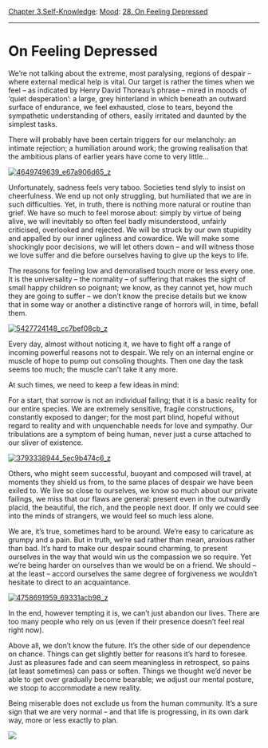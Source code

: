 [Chapter 3.Self-Knowledge](https://www.theschooloflife.com/thebookoflife/category/self-knowledge/): [Mood](https://www.theschooloflife.com/thebookoflife/category/self-knowledge/mood/): [28. On Feeling Depressed](https://www.theschooloflife.com/thebookoflife/on-feeling-depressed/)

* * *

# On Feeling Depressed

We’re not talking about the extreme, most paralysing, regions of despair – where external medical help is vital. Our target is rather the times when we feel – as indicated by Henry David Thoreau’s phrase – mired in moods of ‘quiet desperation’: a large, grey hinterland in which beneath an outward surface of endurance, we feel exhausted, close to tears, beyond the sympathetic understanding of others, easily irritated and daunted by the simplest tasks.

There will probably have been certain triggers for our melancholy: an intimate rejection; a humiliation around work; the growing realisation that the ambitious plans of earlier years have come to very little…

[![4649749639_e67a906d65_z](https://www.theschooloflife.com/thebookoflife/wp-content/uploads/2016/09/4649749639_e67a906d65_z.jpg)](http://www.thebookoflife.org/wp-content/uploads/2016/09/4649749639_e67a906d65_z.jpg)

Unfortunately, sadness feels very taboo. Societies tend slyly to insist on cheerfulness. We end up not only struggling, but humiliated that we are in such difficulties. Yet, in truth, there is nothing more natural or routine than grief. We have so much to feel morose about: simply by virtue of being alive, we will inevitably so often feel badly misunderstood, unfairly criticised, overlooked and rejected. We will be struck by our own stupidity and appalled by our inner ugliness and cowardice. We will make some shockingly poor decisions, we will let others down – and will witness those we love suffer and die before ourselves having to give up the keys to life.

The reasons for feeling low and demoralised touch more or less every one. It is the universality – the normality – of suffering that makes the sight of small happy children so poignant; we know, as they cannot yet, how much they are going to suffer – we don’t know the precise details but we know that in some way or another a distinctive range of horrors will, in time, befall them.

[![5427724148_cc7bef08cb_z](https://www.theschooloflife.com/thebookoflife/wp-content/uploads/2016/09/5427724148_cc7bef08cb_z.jpg)](http://www.thebookoflife.org/wp-content/uploads/2016/09/5427724148_cc7bef08cb_z.jpg)

Every day, almost without noticing it, we have to fight off a range of incoming powerful reasons not to despair. We rely on an internal engine or muscle of hope to pump out consoling thoughts. Then one day the task seems too much; the muscle can’t take it any more.

At such times, we need to keep a few ideas in mind:

For a start, that sorrow is not an individual failing; that it is a basic reality for our entire species. We are extremely sensitive, fragile constructions, constantly exposed to danger; for the most part blind, hopeful without regard to reality and with unquenchable needs for love and sympathy. Our tribulations are a symptom of being human, never just a curse attached to our sliver of existence.

[![3793338944_5ec9b474c6_z](https://www.theschooloflife.com/thebookoflife/wp-content/uploads/2016/09/3793338944_5ec9b474c6_z.jpg)](http://www.thebookoflife.org/wp-content/uploads/2016/09/3793338944_5ec9b474c6_z.jpg)

Others, who might seem successful, buoyant and composed will travel, at moments they shield us from, to the same places of despair we have been exiled to. We live so close to ourselves, we know so much about our private failings, we miss that our flaws are general: present even in the outwardly placid, the beautiful, the rich, and the people next door. If only we could see into the minds of strangers, we would feel so much less alone.

We are, it’s true, sometimes hard to be around. We’re easy to caricature as grumpy and a pain. But in truth, we’re sad rather than mean, anxious rather than bad. It’s hard to make our despair sound charming, to present ourselves in the way that would win us the compassion we so require. Yet we’re being harder on ourselves than we would be on a friend. We should – at the least – accord ourselves the same degree of forgiveness we wouldn’t hesitate to direct to an acquaintance.

[![4758691959_69331acb98_z](https://www.theschooloflife.com/thebookoflife/wp-content/uploads/2016/09/4758691959_69331acb98_z.jpg)](http://www.thebookoflife.org/wp-content/uploads/2016/09/4758691959_69331acb98_z.jpg)

In the end, however tempting it is, we can’t just abandon our lives. There are too many people who rely on us (even if their presence doesn’t feel real right now).

Above all, we don’t know the future. It’s the other side of our dependence on chance. Things can get slightly better for reasons it’s hard to foresee. Just as pleasures fade and can seem meaningless in retrospect, so pains (at least sometimes) can pass or soften. Things we thought we’d never be able to get over gradually become bearable; we adjust our mental posture, we stoop to accommodate a new reality.

Being miserable does not exclude us from the human community. It’s a sure sign that we are very normal – and that life is progressing, in its own dark way, more or less exactly to plan.

[![](https://img.youtube.com/vi/UoLWYhwROBI/0.jpg)](https://www.youtube.com/embed/UoLWYhwROBI '')
